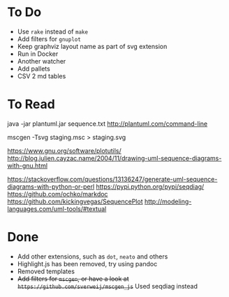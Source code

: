 # To Do

* Use `rake` instead of `make`
* Add filters for `gnuplot`
* Keep graphviz layout name as part of svg extension
* Run in Docker
* Another watcher
* Add pallets
* CSV 2 md tables

# To Read

java -jar plantuml.jar sequence.txt
http://plantuml.com/command-line

mscgen -Tsvg staging.msc > staging.svg

https://www.gnu.org/software/plotutils/
http://blog.julien.cayzac.name/2004/11/drawing-uml-sequence-diagrams-with-gnu.html

https://stackoverflow.com/questions/13136247/generate-uml-sequence-diagrams-with-python-or-perl
https://pypi.python.org/pypi/seqdiag/
https://github.com/ochko/markdoc
https://github.com/kickingvegas/SequencePlot
http://modeling-languages.com/uml-tools/#textual

# Done

* Add other extensions, such as `dot`, `neato` and others
* Highlight.js has been removed, try using pandoc
* Removed templates
* ~~Add filters for `mscgen`, or have a look at `https://github.com/sverweij/mscgen_js`~~ Used seqdiag instead


